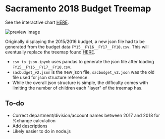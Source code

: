 # Sacramento 2018 Budget Treemap

See the interactive chart [HERE](https://l0per.github.io/sac-budget-treemap-2018/).

![preview image](https://github.com/L0per/sac-budget-treemap-2018/blob/master/images/preview.PNG?raw=true)

Originally displaying the 2015/2016 budget, a new json file had to be generated from the budget data `FY15__FY16__FY17__FY18.csv`. This will eventually replace the treemap found [HERE](http://openbudgetsac.org/departments-programs/).

* `csv_to_json.ipynb` uses pandas to generate the json file after loading `FY15__FY16__FY17__FY18.csv`.
* `sacbudget_v2.json` is the new json file, `sacbudget_v2.json` was the old file used for json structure reference.
* While the overall json structure is simple, the difficulty comes with limiting the number of children each "layer" of the treemap has.

## To-do

* Correct department/division/account names between 2017 and 2018 for %change calculation
* Add descriptions
* Likely easier to do in node.js
